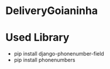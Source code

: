 # DeliveryGoianinha

# Used Library

- pip install django-phonenumber-field
- pip install phonenumbers
